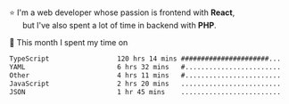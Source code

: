 ⭐ I'm a web developer whose passion is frontend with <b>React</b>,<br/>
&nbsp; &nbsp; &nbsp; but I've also spent a lot of time in backend with <b>PHP</b>.

📅 This month I spent my time on

<!--START_SECTION:waka-->

```txt
TypeScript                 120 hrs 14 mins ######################...   86.86 %
YAML                       6 hrs 32 mins   #........................   04.73 %
Other                      4 hrs 11 mins   #........................   03.02 %
JavaScript                 2 hrs 20 mins   .........................   01.69 %
JSON                       1 hr 45 mins    .........................   01.27 %
```

<!--END_SECTION:waka-->
